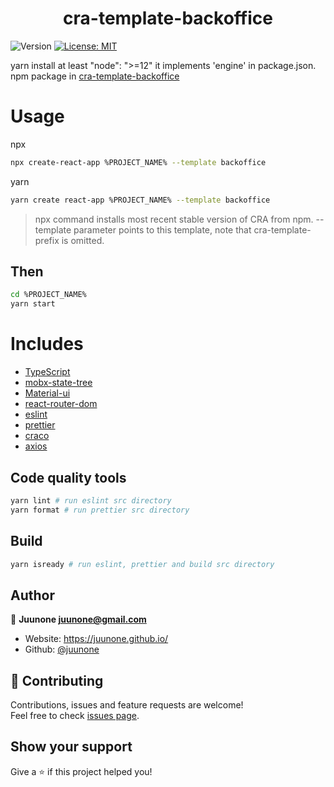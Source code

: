 <h1 align="center">cra-template-backoffice</h1>
<p>
  <img alt="Version" src="https://badge.fury.io/js/cra-template-backoffice.svg" />
  <a href="https://github.com/play9round/servicemaker/blob/master/LICENSE" target="_blank">
    <img alt="License: MIT" src="https://img.shields.io/badge/License-MIT-yellow.svg" />
  </a>
</p>

yarn install at least "node": ">=12" it implements 'engine' in package.json.  
npm package in [cra-template-backoffice](https://www.npmjs.com/package/cra-template-backoffice)

# Usage

npx
```sh
npx create-react-app %PROJECT_NAME% --template backoffice
```

yarn
```sh
yarn create react-app %PROJECT_NAME% --template backoffice
```

>npx command installs most recent stable version of CRA from npm. --template parameter points to this template, note that cra-template- prefix is omitted.

## Then

```sh
cd %PROJECT_NAME%
yarn start
```

# Includes
- [TypeScript](https://www.typescriptlang.org/)
- [mobx-state-tree](https://mobx-state-tree.js.org/intro/philosophy)
- [Material-ui](https://material-ui.com/)
- [react-router-dom](https://reactrouter.com/web/guides/quick-start)
- [eslint](https://eslint.org/)
- [prettier](https://prettier.io/)
- [craco](https://github.com/gsoft-inc/craco)
- [axios](https://github.com/axios/axios)

## Code quality tools
```sh
yarn lint # run eslint src directory
yarn format # run prettier src directory
```

## Build
```sh
yarn isready # run eslint, prettier and build src directory
```

## Author

👤 **Juunone <juunone@gmail.com>**

* Website: https://juunone.github.io/
* Github: [@juunone](https://github.com/juunone)

## 🤝 Contributing

Contributions, issues and feature requests are welcome!<br />Feel free to check [issues page](https://github.com/juunone/cra-template-backoffice/issues). 

## Show your support

Give a ⭐️ if this project helped you!